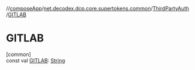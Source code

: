 //[composeApp](../../../index.md)/[net.decodex.dcp.core.supertokens.common](../index.md)/[ThirdPartyAuth](index.md)/[GITLAB](-g-i-t-l-a-b.md)

# GITLAB

[common]\
const val [GITLAB](-g-i-t-l-a-b.md): [String](https://kotlinlang.org/api/latest/jvm/stdlib/kotlin/-string/index.html)
